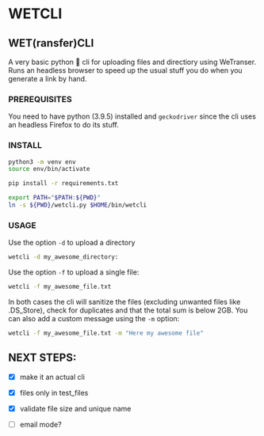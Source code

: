 
# WETCLI
## WET(ransfer)CLI

A very basic python :snake: cli for uploading files and directiory using WeTranser. Runs an headless browser to speed up the usual stuff you do when you generate a link by hand.

### PREREQUISITES
You need to have python (3.9.5) installed and ```geckodriver``` since the cli uses an headless Firefox to do its stuff.

### INSTALL
```bash
python3 -m venv env
source env/bin/activate

pip install -r requirements.txt

export PATH="$PATH:${PWD}"
ln -s ${PWD}/wetcli.py $HOME/bin/wetcli

``` 

### USAGE
Use the option `-d` to upload a directory
```bash
wetcli -d my_awesome_directory:
```
Use the option `-f` to upload a single file:
```bash
wetcli -f my_awesome_file.txt
```
In both cases the cli will sanitize the files (excluding unwanted files like .DS_Store), check for duplicates and that the total sum is below 2GB. You can also add a custom message using the `-m` option:
```bash
wetcli -f my_awesome_file.txt -m "Here my awesome file"
```


## NEXT STEPS:
- [x] make it an actual cli
- [x] files only in test_files
- [x] validate file size and unique name
- [ ] email mode?

